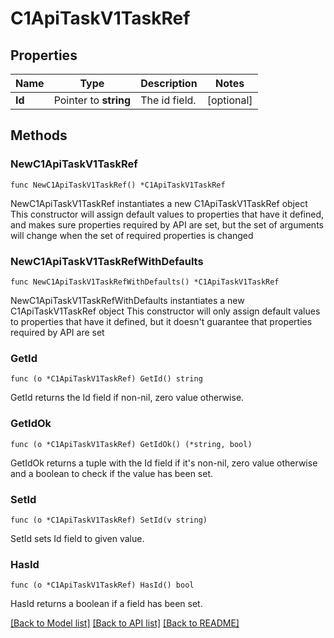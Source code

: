 # C1ApiTaskV1TaskRef

## Properties

Name | Type | Description | Notes
------------ | ------------- | ------------- | -------------
**Id** | Pointer to **string** | The id field. | [optional] 

## Methods

### NewC1ApiTaskV1TaskRef

`func NewC1ApiTaskV1TaskRef() *C1ApiTaskV1TaskRef`

NewC1ApiTaskV1TaskRef instantiates a new C1ApiTaskV1TaskRef object
This constructor will assign default values to properties that have it defined,
and makes sure properties required by API are set, but the set of arguments
will change when the set of required properties is changed

### NewC1ApiTaskV1TaskRefWithDefaults

`func NewC1ApiTaskV1TaskRefWithDefaults() *C1ApiTaskV1TaskRef`

NewC1ApiTaskV1TaskRefWithDefaults instantiates a new C1ApiTaskV1TaskRef object
This constructor will only assign default values to properties that have it defined,
but it doesn't guarantee that properties required by API are set

### GetId

`func (o *C1ApiTaskV1TaskRef) GetId() string`

GetId returns the Id field if non-nil, zero value otherwise.

### GetIdOk

`func (o *C1ApiTaskV1TaskRef) GetIdOk() (*string, bool)`

GetIdOk returns a tuple with the Id field if it's non-nil, zero value otherwise
and a boolean to check if the value has been set.

### SetId

`func (o *C1ApiTaskV1TaskRef) SetId(v string)`

SetId sets Id field to given value.

### HasId

`func (o *C1ApiTaskV1TaskRef) HasId() bool`

HasId returns a boolean if a field has been set.


[[Back to Model list]](../README.md#documentation-for-models) [[Back to API list]](../README.md#documentation-for-api-endpoints) [[Back to README]](../README.md)



